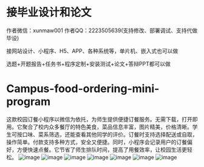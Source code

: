# 接毕业设计和论文
作者微信：xunmaw001  作者QQ：2223505639(支持修改、部署调试、支持代做毕设)

接网站设计、小程序、H5、APP、各种系统等，单片机、嵌入式也可以做

选题+开题报告+任务书+程序定制+安装测试+论文+答辩PPT都可以做
# Campus-food-ordering-mini-program
这款校园订餐小程序以微信为依托，为师生提供便捷订餐服务。无需下载，打开即用。它聚合了校内众多餐厅的特色美食，菜品信息丰富，图片精美，价格清晰。学生可按口味、菜系筛选，还能查看其他同学的评价。订餐时支持选择配送或自取，操作简单。付款支持多种方式，安全又便捷。同时，小程序会记录用户的订餐偏好，方便快速点餐。它节省了师生排队时间，提高了用餐效率，让校园生活更轻松。 
![image](https://github.com/user-attachments/assets/d0276753-3350-4474-983b-4ded03ec7787)
![image](https://github.com/user-attachments/assets/b65b5fe8-f645-44f9-9fb0-1d300077c31b)
![image](https://github.com/user-attachments/assets/7290a220-1e83-44d1-8ce7-ee913b2f72f1)
![image](https://github.com/user-attachments/assets/6fd4070a-e666-45af-ba75-e8a75a31e123)
![image](https://github.com/user-attachments/assets/6e9b8583-f674-4377-8c89-3459d2a418c1)
![image](https://github.com/user-attachments/assets/cc3c4948-57e1-448f-97ac-6014fa536cc2)
![image](https://github.com/user-attachments/assets/b15076af-9d5e-4a8b-8270-c24ae163a4d0)
